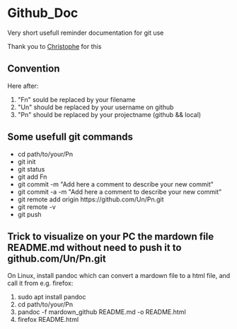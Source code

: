 # Github_Doc
Very short usefull reminder documentation for git use

Thank you to [Christophe](https://www.christopheducamp.com/2013/12/16/github-pour-nuls-partie-2/) for this 

## Convention
Here after:
1. "Fn" sould be replaced by your filename
2. "Un" should be replaced by your username on github
3. "Pn" should be replaced by your projectname (github && local)

## Some usefull git commands
- cd path/to/your/Pn
- git init
- git status
- git add Fn
- git commit -m "Add here a comment to describe your new commit"
- git commit -a -m "Add here a comment to describe your new commit"
- git remote add origin https://<span></span>github.com/Un/Pn.git
- git remote -v
- git push

## Trick to visualize on your PC the mardown file README.md without need to push it to github.com/Un/Pn.git
On Linux, install pandoc which can convert a mardown file to a html file, and call it from e.g. firefox:
1. sudo apt install pandoc
2. cd path/to/your/Pn
3. pandoc -f mardown_github README.md -o README.html
4. firefox README.html
